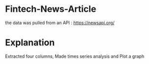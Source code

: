 # Fintech-News-Article
the data was pulled from an API : https://newsapi.org/ 
# Explanation
Extracted four columns,
Made times series analysis and 
Plot a graph
